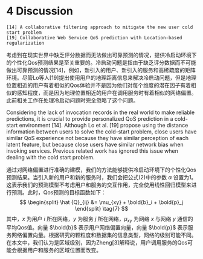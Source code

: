# 4 Discussion

```
[14] A collaborative filtering approach to mitigate the new user cold start problem
[19] Collaborative Web Service QoS prediction with Location-based regularization
```



考虑到在现实世界中缺乏评分数据而无法做出可靠预测的情况，提供冷启动环境下的个性化Qos预测结果是至关重要的。冷启动问题是指由于缺乏评分数据而不可能做出可靠预测的情况[14]，例如，新引入的用户、新引入的服务和高稀疏度的矩阵环境。尽管Lo等人[19]提出使用用户的地理距离信息来解决冷启动问题，但是地理位置相近的用户有着相似的Qos体验并不是因为他们对每个维度的潜在因子有着相似的感知程度，而是因为地理位置相近的用户在调用服务时有着相似的网络偏置。此前相关工作在处理冷启动问题时完全忽略了这个问题。

Considering the lack of invocation records in the real world to make reliable predictions, it is crucial to provide personalized QoS prediction in a cold-start environment [14]. Although Lo et al. [19] propose using the distance information between users to solve the cold-start problem, close users have similar QoS experience not because they have similar perception of each latent feature, but because close users have similar network bias when invoking services. Previous related work has ignored this issue when dealing with the cold start problem.





通过对网络偏置进行准确的建模，我们的方法能够提供冷启动环境下的个性化Qos预测结果。当引入新的用户和新的服务时，我们会把公式(2)中的参数 $\alpha$ 设置为1。这表示我们的预测模型不考虑用户和服务的交互作用，完全使用线性回归模型来进行预测。此时，Qos预测的目标函数如下：
$$
\begin{split}
\hat {Q}_{ij} &= \mu_{xy} + \bold{b}_i + \bold{p}_j
\end{split}
\tag{7}
$$
其中，$x$ 为用户 $i$ 所在网络，$y$ 为服务 $j$ 所在网络，$\mu_{xy}$ 为网络 $x$ 与网络 $y$ 通信的平均Qos值。向量 $\bold{b}$ 表示用户网络偏置向量，向量 $\bold{p}$ 表示服务网络偏置向量。根据研究的颗粒度和数据集的信息类型，网络的级别可能不同。在本文中，我们认为是区域级别，因为Zheng[3]解释说，用户调用服务的Qos可能会根据用户和服务的区域位置而改变。

